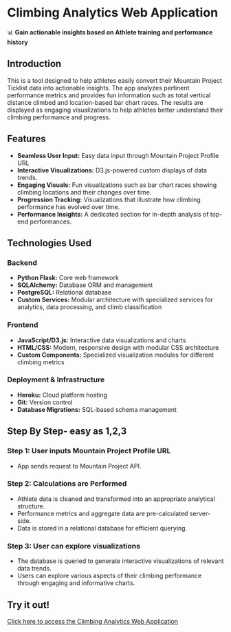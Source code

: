 # Climbing Analytics Web Application

📊 **Gain actionable insights based on Athlete training and performance history**

## Introduction

This is a tool designed to help athletes easily convert their Mountain Project Ticklist data into actionable insights. The app analyzes pertinent performance metrics and provides fun information such as total vertical distance climbed and location-based bar chart races. The results are displayed as engaging visualizations to help athletes better understand their climbing performance and progress.

## Features

- **Seamless User Input:** Easy data input through Mountain Project Profile URL
- **Interactive Visualizations:** D3.js-powered custom displays of data trends.
- **Engaging Visuals:** Fun visualizations such as bar chart races showing climbing locations and their changes over time.
- **Progression Tracking:** Visualizations that illustrate how climbing performance has evolved over time.
- **Performance Insights:** A dedicated section for in-depth analysis of top-end performances.

## Technologies Used

### Backend

- **Python Flask:** Core web framework
- **SQLAlchemy:** Database ORM and management
- **PostgreSQL:** Relational database
- **Custom Services:** Modular architecture with specialized services for analytics, data processing, and climb classification

### Frontend

- **JavaScript/D3.js:** Interactive data visualizations and charts
- **HTML/CSS:** Modern, responsive design with modular CSS architecture
- **Custom Components:** Specialized visualization modules for different climbing metrics

### Deployment & Infrastructure

- **Heroku:** Cloud platform hosting
- **Git:** Version control
- **Database Migrations:** SQL-based schema management

## Step By Step- easy as 1,2,3

### Step 1: User inputs Mountain Project Profile URL

- App sends request to Mountain Project API.

### Step 2: Calculations are Performed

- Athlete data is cleaned and transformed into an appropriate analytical structure.
- Performance metrics and aggregate data are pre-calculated server-side.
- Data is stored in a relational database for efficient querying.

### Step 3: User can explore visualizations

- The database is queried to generate interactive visualizations of relevant data trends.
- Users can explore various aspects of their climbing performance through engaging and informative charts.

## Try it out!

[Click here to access the Climbing Analytics Web Application](https://climbing-analytics-app-test-d2e4a88e081a.herokuapp.com/)
